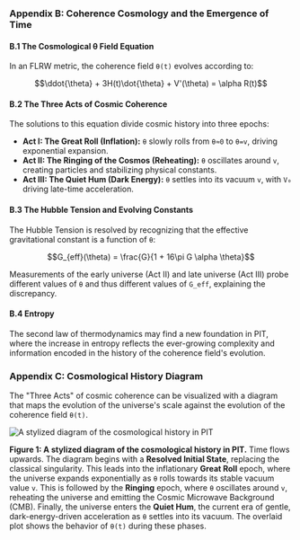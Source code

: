 ### Appendix B: Coherence Cosmology and the Emergence of Time

#### B.1 The Cosmological θ Field Equation

In an FLRW metric, the coherence field `θ(t)` evolves according to:

$$\ddot{\theta} + 3H(t)\dot{\theta} + V'(\theta) = \alpha R(t)$$

#### B.2 The Three Acts of Cosmic Coherence

The solutions to this equation divide cosmic history into three epochs:

  * **Act I: The Great Roll (Inflation):** `θ` slowly rolls from `θ≈0` to `θ=v`, driving exponential expansion.
  * **Act II: The Ringing of the Cosmos (Reheating):** `θ` oscillates around `v`, creating particles and stabilizing physical constants.
  * **Act III: The Quiet Hum (Dark Energy):** `θ` settles into its vacuum `v`, with `V₀` driving late-time acceleration.

#### B.3 The Hubble Tension and Evolving Constants

The Hubble Tension is resolved by recognizing that the effective gravitational constant is a function of `θ`:

$$G_{eff}(\theta) = \frac{G}{1 + 16\pi G \alpha \theta}$$

Measurements of the early universe (Act II) and late universe (Act III) probe different values of `θ` and thus different values of `G_eff`, explaining the discrepancy.

#### B.4 Entropy

The second law of thermodynamics may find a new foundation in PIT, where the increase in entropy reflects the ever-growing complexity and information encoded in the history of the coherence field's evolution.

### Appendix C: Cosmological History Diagram

The "Three Acts" of cosmic coherence can be visualized with a diagram that maps the evolution of the universe's scale against the evolution of the coherence field `θ(t)`.

![A stylized diagram of the cosmological history in PIT](http://bobsh.refahs.com/PIT/Cosmo.png)

**Figure 1: A stylized diagram of the cosmological history in PIT.** Time flows upwards. The diagram begins with a **Resolved Initial State**, replacing the classical singularity. This leads into the inflationary **Great Roll** epoch, where the universe expands exponentially as `θ` rolls towards its stable vacuum value `v`. This is followed by the **Ringing** epoch, where `θ` oscillates around `v`, reheating the universe and emitting the Cosmic Microwave Background (CMB). Finally, the universe enters the **Quiet Hum**, the current era of gentle, dark-energy-driven acceleration as `θ` settles into its vacuum. The overlaid plot shows the behavior of `θ(t)` during these phases.

